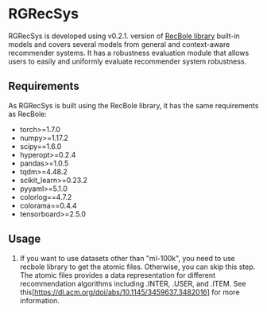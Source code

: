 # RGRecSys
RGRecSys is developed using v0.2.1. version of [RecBole library](https://github.com/RUCAIBox/RecBole/archive/refs/tags/v0.2.1.zip) built-in models and covers several models from general and context-aware recommender systems. It has a robustness evaluation module that allows users to easily and uniformly evaluate recommender system robustness. 
## Requirements
As RGRecSys is built using the RecBole library, it has the same requirements as RecBole:

- torch>=1.7.0
- numpy>=1.17.2
- scipy==1.6.0
- hyperopt>=0.2.4
- pandas>=1.0.5
- tqdm>=4.48.2
- scikit_learn>=0.23.2
- pyyaml>=5.1.0
- colorlog==4.7.2
- colorama==0.4.4
- tensorboard>=2.5.0

## Usage

1. If you want to use datasets other than "ml-100k", you need to use recbole library to get the atomic files. Otherwise, you can skip this step. The atomic files provides a data representation for different recommendation algorithms including .INTER, .USER, and .ITEM. See this[https://dl.acm.org/doi/abs/10.1145/3459637.3482016] for more information.
